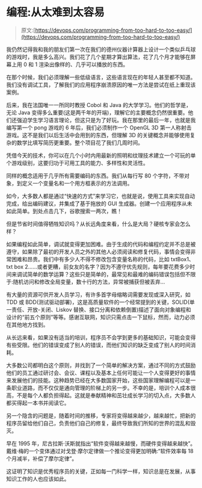 # 编程:从太难到太容易

> 原文:[https://devops.com/programming-from-too-hard-to-too-easy/](https://devops.com/programming-from-too-hard-to-too-easy/)

我仍然记得我和我的朋友们第一次在我们的德州仪器计算器上设计一个类似乒乓球的游戏时，我是多么高兴。我们花了几个星期才算出算法，花了几个月才能够在屏幕上用 0 和 1 渲染出像样的、几乎可以播放的东西。

在那个时候，我们必须理解一些低级语言，这些语言现在的年轻人甚至都不知道。我们没有调试工具，了解我们的应用程序崩溃原因的唯一方法是尝试在纸上重现该案例。

后来，我在法国唯一一所同时教授 Cobol 和 Java 的大学学习。他们的哲学是，无论 Java 变得多么重要(这是两千年的开端)，理解它的主要概念仍然很重要。他们还强迫学生学习语言理论，但这只是为了好玩。我在那里的最后一年，也就是我编写第一个 pong 游戏的 6 年后，我们必须制作一个 OpenGL 3D 第一人称射击游戏。这不是我们以后生活中会用到的东西，但理解 3D 的关键概念并能够使用复杂的数学比填写简历更重要。整个项目花了我们几周时间。

凭借今天的技术，你可以在几个小时内用最新的照明和纹理技术建立一个可玩的单个游戏级别，这要归功于可用工具的能力、多样性和灵活性。

同样的概念适用于几乎所有需要编码的东西。我们从每行写 80 个字符，不带对象，到定义一个变量名和一个用方框表示的方法调用。

如今，大多数人都是通过“快速的方式”来学习它，也就是说，使用工具来实现自动完成，给出编码建议，并集成了基于拖放的 GUI 生成器。创建一个应用程序从未如此简单。到处点击几下，谷歌搜索一两次，瞧！

但是节省时间值得牺牲知识吗？从长远角度来看，什么是大局？硬核专家会怎么样？

如果编程如此简单，调试就变得更加困难。由于生成的代码和编程约定并不总是被遵守，如果除了最初的开发人员之外的其他人必须阅读和修复代码，事情会变得非常困难和昂贵。我们中有多少人不得不修改包含变量名称的代码，比如 txtBox1、txt box 2……或者更糟，前女友的名字？因为不遵守优先规则，每年要花费多少时间来调试简单的数学运算？这些只是简单的，最常见和最难的编码错误包括但不限于:随机访问和修改全局变量，数十行的方法，异常被捕获但被丢弃…

有大量的资源可供开发人员学习，有许多首字母缩略词需要发现或深入研究，如 TDD 或 BDD(测试驱动部署)，这是高质量软件的一个经常提到的关键，SOLID(单一责任、开放-关闭、Liskov 替换、接口分离和依赖倒置)描述了面向对象编程和设计的“前五个原则”等等。感谢互联网，知识只需点击一下鼠标，然而，动力必须在其他地方找到。

从长远来看，如果没有适当的培训，程序员不会学到更多的基础知识，可能会变得有些受限。他们的错误变成了别人的错误，而他们知识的缺乏变成了别人的时间消耗。

大多数公司都明白这个原则，并找到了一个简单的解决方案，通过不同的方式鼓励他们的员工通过研讨会、会议、课程以及基本上任何可能让一个人变得更好的事情来发展他们的技能。这种趋势已经在大多数国家开始，这些国家理解编程可以是一条职业道路，而不仅仅是通向管理的阶梯上的另一步。不幸的是，培训个人成本很高，不是每个人都负担得起。这就是奉献精神和茁壮成长学习的切入点，大多数人都买得起一本书并阅读它。

另一个隐含的问题是，随着时间的推移，专家将变得越来越少，越来越忙，把新的程序员留给他们自己，负责他们自己的修复，最终导致我们所知的世界的混乱和毁灭。

早在 1995 年，尼古拉斯·沃斯就指出“软件变得越来越慢，而硬件变得越来越快”。戴维·梅的一个变体通过对戈登·摩尔定律做一个推论变得更加明确:“软件效率每 18 个月减半，补偿了摩尔定律”。

这证明了知识是优秀程序员的关键，正如每一门科学一样，知识总是在发展，从事知识工作的人也应该如此。